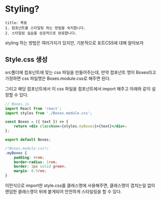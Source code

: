 # Styling?

```ad-summary
title: 목표
1. 컴포넌트를 스타일링 하는 방법을 숙지합니다. 
2. 스타일링 실습을 성공적으로 완료합니다.
```

styling 하는 방법은 여러가지가 있지만, 기본적으로 포트CSS에 대해 알아보자

## Style.css 생성

src폴더에 컴포넌트에 맞는 css 파일을 만들어주는데, 만약 컴포넌트 명이 Boxes라고 가정하면 css 파일명은 Boxes.module.css로 해주면 된다.

그리고 해당 컴포넌트에서 이 css 파일을 컴포넌트에서 import 해주고 아래와 같이 설정할 수 있다.

```jsx
// Boxes.js
import React from 'react';
import styles from './Boxes.module.css';

const Boxes = ({ text }) => {
	return <div className={styles.myBoxes}>{text}</div>;
};

export default Boxes;
```

```css
/*Boxes.module.css*/
.myBoxes {
	padding: 4rem;
	border-radius: 1rem;
	border: 1px solid green;
	margin: 0.5rem;
}
```

이런식으로 import한 style.css를 클래스명에 사용해주면, 클래스명이 겹치는일 없이 랜덤한 클래스명이 뒤에 붙게되어 안전하게 스타일링을 할 수 있다.
